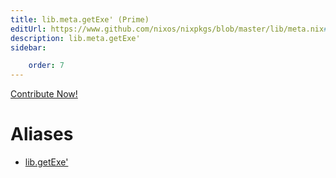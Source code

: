 ```yaml
---
title: lib.meta.getExe' (Prime)
editUrl: https://www.github.com/nixos/nixpkgs/blob/master/lib/meta.nix#L211C13
description: lib.meta.getExe'
sidebar:

    order: 7
---
```


<a href="https://www.github.com/nixos/nixpkgs/blob/master/lib/meta.nix#L211C13">Contribute Now!</a>


# Aliases

- [lib.getExe'](reference/lib/lib-getExe' (Prime))


